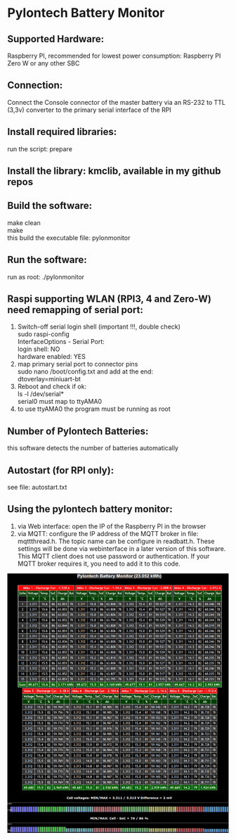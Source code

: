 # Pylontech Battery Monitor

## Supported Hardware:
Raspberry PI, recommended for lowest power consumption: Raspberry PI Zero W
or any other SBC

## Connection:
Connect the Console connector of the master battery via an RS-232 to TTL (3,3v) converter to the primary serial interface of the RPI

## Install required libraries:
run the script: prepare

## Install the library: kmclib, available in my github repos

## Build the software:
make clean<br>
make<br>
this build the executable file: pylonmonitor

## Run the software:
run as root:  ./pylonmonitor

## Raspi supporting WLAN (RPI3, 4 and Zero-W) need remapping of serial port:
1. Switch-off serial login shell (important !!!, double check)<br>
    sudo raspi-config<br>
    InterfaceOptions - Serial Port:<br>
    login shell: NO<br>
    hardware enabled: YES<br>
2. map primary serial port to connector pins<br>
    sudo nano /boot/config.txt and add at the end:<br>
    dtoverlay=miniuart-bt<br>
3. Reboot and check if ok:<br>
    ls -l /dev/serial*<br>
    serial0 must map to ttyAMA0<br>
4. to use ttyAMA0 the program must be running as root

## Number of Pylontech Batteries:
this software detects the number of batteries automatically

## Autostart (for RPI only):
see file: autostart.txt

## Using the pylontech battery monitor:
1. via Web interface: open the IP of the Raspberry PI in the browser<br>
2. via MQTT: configure the IP address of the MQTT broker in file: mqttthread.h. The topic name can be configure in readbatt.h. These settings will be done via webinterface in a later version of this software. This MQTT client does not use password or authentication. If your MQTT broker requires it, you need to add it to this code.

![Screenshot of Pylontech Battery Monitor](pics/screenshot.png)
